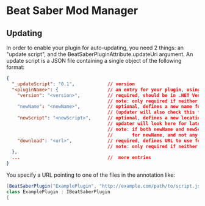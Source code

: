 # Beat Saber Mod Manager
## Updating
In order to enable your plugin for auto-updating, you need 2 things: an "update script", and the BeatSaberPluginAttribute.updateUri argument.
An update script is a JSON file containing a single object of the following format:
```json
{
  "_updateScript": "0.1",            // version
  "<pluginName>": {                  // an entry for your plugin, using its annotated name
    "version": "<version>",          // required, should be in .NET Version class format
                                     // note: only required if neither newName nor newScript is specified
    "newName": "<newName>",          // optional, defines a new name for the plugin (gets saved under this name) 
                                     // (updater will also check this file for this name to get latest)
    "newScript": "<newScript>",      // optional, defines a new location for the update script
                                     // updater will look here for latest version too
                                     // note: if both newName and newScript are defined, the updater will only look in newScript
                                     //       for newName, and not any other combination
    "download": "<url>",             // required, defines URL to use for downloading new version
                                     // note: only required if neither newName nor newScript is specified
  },
  ...								 //  more entries
}
```
You specify a URL pointing to one of the files in the annotation like:
```csharp
[BeatSaberPlugin("ExamplePlugin", "http://example.com/path/to/script.json")]
class ExamplePlugin : IBeatSaberPlugin
{
```